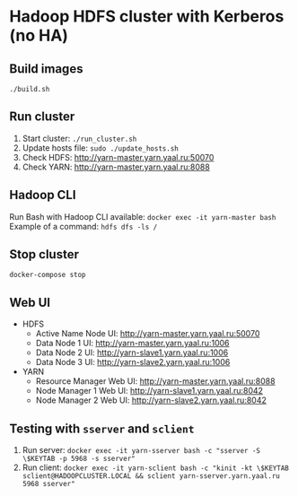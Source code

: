 # Hadoop HDFS cluster with Kerberos (no HA)

## Build images

`./build.sh`

## Run cluster

1. Start cluster: `./run_cluster.sh`
2. Update hosts file: `sudo ./update_hosts.sh`
3. Check HDFS: http://yarn-master.yarn.yaal.ru:50070
3. Check YARN: http://yarn-master.yarn.yaal.ru:8088

## Hadoop CLI

Run Bash with Hadoop CLI available: `docker exec -it yarn-master bash`  
Example of a command: `hdfs dfs -ls /`

## Stop cluster

`docker-compose stop`

## Web UI

- HDFS
    - Active Name Node UI: http://yarn-master.yarn.yaal.ru:50070
    - Data Node 1 UI: http://yarn-master.yarn.yaal.ru:1006
    - Data Node 2 UI: http://yarn-slave1.yarn.yaal.ru:1006
    - Data Node 3 UI: http://yarn-slave2.yarn.yaal.ru:1006
- YARN
    - Resource Manager Web UI: http://yarn-master.yarn.yaal.ru:8088
    - Node Manager 1 Web UI: http://yarn-slave1.yarn.yaal.ru:8042
    - Node Manager 2 Web UI: http://yarn-slave2.yarn.yaal.ru:8042

## Testing with `sserver` and `sclient`

1. Run server: `docker exec -it yarn-sserver bash -c "sserver -S \$KEYTAB -p 5968 -s sserver"`
2. Run client:
   `docker exec -it yarn-sclient bash -c "kinit -kt \$KEYTAB sclient@HADOOPCLUSTER.LOCAL && sclient yarn-sserver.yarn.yaal.ru 5968 sserver"`